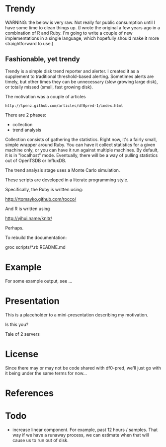 # Trendy

WARNING: the below is very raw.  Not really for public consumption
until I have some time to clean things up.  (I wrote the original a
few years ago in a combination of R and Ruby.  I'm going to write a
couple of new implementations in a single language, which hopefully
should make it more straightforward to use.)

## Fashionable, yet trendy

Trendy is a simple disk trend reporter and alerter. I created it as a
supplement to traditional threshold-based alerting. Sometimes alerts
are timely, but other times they can be unnecessary (slow growing
large disk), or totally missed (small, fast growing disk).

The motivation was a couple of articles

	http://lpenz.github.com/articles/df0pred-1/index.html

There are 2 phases:
- collection
- trend analysis

Collection consists of gathering the statistics.  Right now, it's a fairly
small, simple wrapper around Ruby.  You can have it collect statistics for a
given machine only, or you can have it run against multiple machines.  By
default, it is in "localhost" mode.  Eventually, there will be a way of
pulling statistics out of OpenTSDB or InfluxDB.

The trend analysis stage uses a Monte Carlo simulation.

These scripts are developed in a literate programming style.

Specifically, the Ruby is written using:

   http://rtomayko.github.com/rocco/

And R is written using

  http://yihui.name/knitr/

Perhaps.

To rebuild the documentation:

  groc scripts/*.rb README.md

# Example

For some example output, see ...

# Presentation

This is a placeholder to a mini-presentation describing my motivation.

Is this you?

Tale of 2 servers

# License

Since there may or may not be code shared with df0-pred, we'll just go with it
being under the same terms for now...

# References

# Todo

- increase linear component. For example, past 12 hours / samples.
  That way if we have a runaway process, we can estimate when that
  will cause us to run out of disk.

